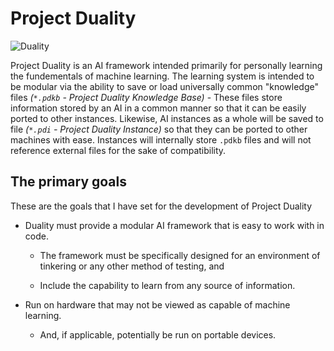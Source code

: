 # Project Duality

![Duality](https://i.imgur.com/icbUnPg.png "Project Duality")

Project Duality is an AI framework intended primarily for personally learning the fundementals of machine learning. The learning system is intended to be modular via the ability to save or load universally common "knowledge" files *(`*.pdkb` - Project Duality Knowledge Base)* - These files store information stored by an AI in a common manner so that it can be easily ported to other instances. Likewise, AI instances as a whole will be saved to file *(`*.pdi` - Project Duality Instance)* so that they can be ported to other machines with ease. Instances will internally store `.pdkb` files and will not reference external files for the sake of compatibility.

## The primary goals
These are the goals that I have set for the development of Project Duality

* Duality must provide a modular AI framework that is easy to work with in code.

  * The framework must be specifically designed for an environment of tinkering or any other method of testing, and

  * Include the capability to learn from any source of information.

* Run on hardware that may not be viewed as capable of machine learning.

  * And, if applicable, potentially be run on portable devices.
